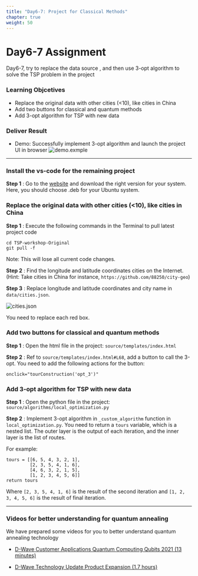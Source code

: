 ```yaml
---
title: "Day6-7: Project for Classical Methods"
chapter: true
weight: 50
---
```


# Day6-7 Assignment

Day6-7, try to replace the data source , and then use 3-opt algorithm to solve the TSP problem in the project

### Learning Objcetives
- Replace the original data with other cities (<10), like cities in China
- Add two buttons for classical and quantum methods
- Add 3-opt algorithm for TSP with new data

### Deliver Result
- Demo: Successfully implement 3-opt algorithm and launch the project UI in browser
![demo.exmple](/k12.interncamp.2021/images/demo.png)

---
### Install the vs-code for the remaining project

**Step 1**  : Go to the [website](https://code.visualstudio.com/download) and download the right version for your system. Here, you should choose .deb for your Ubuntu system.

### Replace the original data with other cities (<10), like cities in China

**Step 1**  : Execute the following commands in the Terminal to pull latest project code

```
cd TSP-workshop-Original
git pull -f
```

Note: This will lose all current code changes.

**Step 2**  : Find the longitude and latitude coordinates cities on the Internet. (Hint: Take cities in China for instance,  `https://github.com/88250/city-geo`)

**Step 3**  : Replace longitude and latitude coordinates and city name in `data/cities.json`.

![cities.json](/k12.interncamp.2021/images/cities.png)

You need to replace each red box.

### Add two buttons for classical and quantum methods

**Step 1**  : Open the html file in the project: `source/templates/index.html`

**Step 2**  : Ref to `source/templates/index.html#L68`, add a button to call the 3-opt. You need to add the following actions for the button:

`onclick="tourConstruction('opt_3')"` 

### Add 3-opt algorithm for TSP with new data

**Step 1**  : Open the python file in the project: `source/algorithms/local_optimization.py`

**Step 2**  : Implement 3-opt algorithm in `_custom_algorithm` function in `local_optimization.py`. You need to return a `tours` variable, which is a nested list. The outer layer is the output of each iteration, and the inner layer is the list of routes. 

For example:

```
tours = [[6, 5, 4, 3, 2, 1],
         [2, 3, 5, 4, 1, 6],
         [4, 6, 3, 2, 1, 5],
         [1, 2, 3, 4, 5, 6]]
return tours
```

Where `[2, 3, 5, 4, 1, 6]` is the result of the second iteration and `[1, 2, 3, 4, 5, 6]` is the result of final iteration.


---
### Videos for better understanding for quantum annealing

We have prepared some videos for you to better understand quantum annealing technology

* [D-Wave Customer Applications Quantum Computing Qubits 2021 (13 minutes)](https://wx.mail.qq.com/ftn/download?func=3&key=cf9abe368478c411fde9193660313936b6b23f1362313936154a0f0f52060b0456501a0453520b1b04560e014f500904534803030109080f01530e0503010136491102454c52565b1d211a6103475c166400545e0c5e5559571c176312555842554567440d554c554445724e12505745590a59164c5c490224f9d0b7f3d039d809602671e347b9af8fccc5565b&code=0e76b196&k=cf9abe368478c411fde9193660313936b6b23f1362313936154a0f0f52060b0456501a0453520b1b04560e014f500904534803030109080f01530e0503010136491102454c52565b1d211a6103475c166400545e0c5e5559571c176312555842554567440d554c554445724e12505745590a59164c5c490224f9d0b7f3d039d809602671e347b9af8fccc5565b&fweb=1&cl=1)

* [D-Wave Technology Update Product Expansion  (1.7 hours)](https://wx.mail.qq.com/ftn/download?func=3&key=cf9abe368478c411fde9193660313936b6b23f1362313936154a0f0f52060b0456501a0453520b1b04560e014f500904534803030109080f01530e0503010136491102454c52565b1d211a6103475c166400545e0c5e5559571c176312555842554567440d554c554445724e12505745590a59164c5c490224f9d0b7f3d039d809602671e347b9af8fccc5565b&code=0e76b196&k=cf9abe368478c411fde9193660313936b6b23f1362313936154a0f0f52060b0456501a0453520b1b04560e014f500904534803030109080f01530e0503010136491102454c52565b1d211a6103475c166400545e0c5e5559571c176312555842554567440d554c554445724e12505745590a59164c5c490224f9d0b7f3d039d809602671e347b9af8fccc5565b&fweb=1&cl=1)